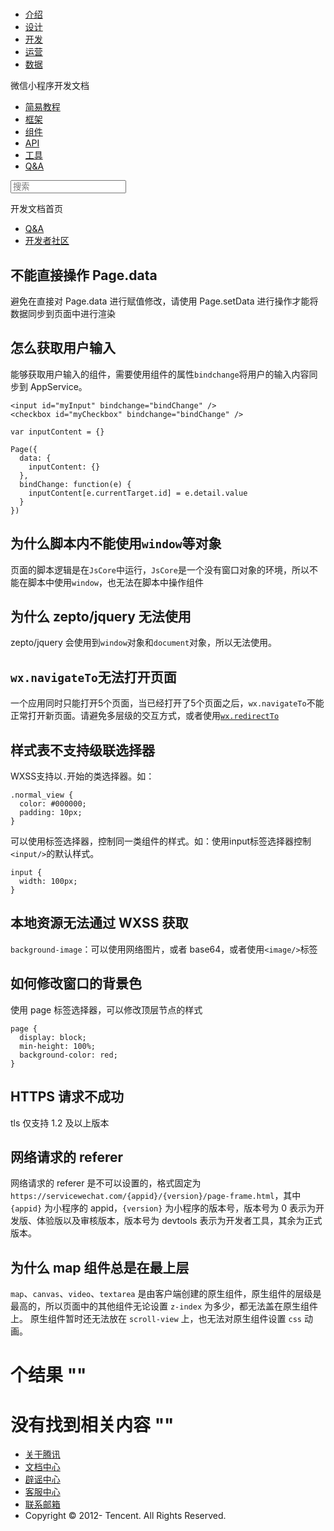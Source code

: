 <div class="book with-summary">

<div class="head">

<div class="head_box">

# [](javascript:; "_('微信公众平台 小程序')")

<div class="header_ctrls">

*   [介绍](https://mp.weixin.qq.com/debug/wxadoc/introduction/index.html?t=2017621)
*   [设计](https://mp.weixin.qq.com/debug/wxadoc/design/index.html?t=2017621)
*   [开发](https://mp.weixin.qq.com/debug/wxadoc/dev/index.html?t=2017621)
*   [运营](https://mp.weixin.qq.com/debug/wxadoc/product/index.html?t=2017621)
*   [数据](https://mp.weixin.qq.com/debug/wxadoc/analysis/index.html?t=2017621)

</div>

</div>

</div>

<div class="sub_nav_box">

<div class="sub_nav_inner">

<div class="book-summary-opr" id="js-book-summary-opr"><a class="book-summary-btn"></a></div>

<div class="top_sub_nav">

<div class="top_title_wap"><span class="icon_title icon_dev"></span>

微信小程序开发文档

</div>

*   [简易教程](./)
*   [框架](framework/MINA.html)
*   [组件](component/)
*   [API](api/)
*   [工具](devtools/devtools.html)
*   [Q&A](qa.html)

</div>

<div id="book-search-input" role="search">

<form><label for="search-input" class="search-icon" id="js-search-icon"></label><input type="text" id="search-input" name="search-input" placeholder="搜索"> </form>

</div>

</div>

</div>

<div class="book-summary">

<div class="book-summary-home" id="js-summary-home"><a><span class="icon_home_s icon_dev"></span><span class="s_title_2">开发文档首页</span></a></div>

<nav role="navigation">

*   [Q&A](qa.html)
*   [开发者社区](https://developers.weixin.qq.com/)

</nav>

</div>

<div class="book-body">

<div class="body-inner">

<div class="page-wrapper" tabindex="-1" role="main">

<div class="page-inner">

<div id="book-search-results">

<div class="search-noresults">

<section class="normal markdown-section">

## 不能直接操作 Page.data

避免在直接对 Page.data 进行赋值修改，请使用 Page.setData 进行操作才能将数据同步到页面中进行渲染

## 怎么获取用户输入

能够获取用户输入的组件，需要使用组件的属性`bindchange`将用户的输入内容同步到 AppService。

    <input id="myInput" bindchange="bindChange" />
    <checkbox id="myCheckbox" bindchange="bindChange" />

    var inputContent = {}

    Page({
      data: {
        inputContent: {}
      },
      bindChange: function(e) {
        inputContent[e.currentTarget.id] = e.detail.value
      }
    })

## 为什么脚本内不能使用`window`等对象

页面的脚本逻辑是在`JsCore`中运行，`JsCore`是一个没有窗口对象的环境，所以不能在脚本中使用`window`，也无法在脚本中操作组件

## 为什么 zepto/jquery 无法使用

zepto/jquery 会使用到`window`对象和`document`对象，所以无法使用。

## `wx.navigateTo`无法打开页面

一个应用同时只能打开5个页面，当已经打开了5个页面之后，`wx.navigateTo`不能正常打开新页面。请避免多层级的交互方式，或者使用[`wx.redirectTo`](api/ui-navigate.html#wxredirecttoobject)

## 样式表不支持级联选择器

WXSS支持以`.`开始的类选择器。如：

    .normal_view {
      color: #000000;
      padding: 10px;
    }

可以使用标签选择器，控制同一类组件的样式。如：使用input标签选择器控制`<input/>`的默认样式。

    input {
      width: 100px;
    }

## 本地资源无法通过 WXSS 获取

`background-image`：可以使用网络图片，或者 base64，或者使用`<image/>`标签

## 如何修改窗口的背景色

使用 page 标签选择器，可以修改顶层节点的样式

    page {
      display: block;
      min-height: 100%;
      background-color: red;
    }

## HTTPS 请求不成功

tls 仅支持 1.2 及以上版本

## 网络请求的 referer

网络请求的 referer 是不可以设置的，格式固定为 `https://servicewechat.com/{appid}/{version}/page-frame.html`，其中 `{appid}` 为小程序的 appid，`{version}` 为小程序的版本号，版本号为 0 表示为开发版、体验版以及审核版本，版本号为 devtools 表示为开发者工具，其余为正式版本。

## 为什么 map 组件总是在最上层

`map`、`canvas`、`video`、`textarea` 是由客户端创建的原生组件，原生组件的层级是最高的，所以页面中的其他组件无论设置 `z-index` 为多少，都无法盖在原生组件上。 原生组件暂时还无法放在 `scroll-view` 上，也无法对原生组件设置 `css` 动画。

</section>

</div>

<div class="search-results">

<div class="has-results">

# <span class="search-results-count"></span>个结果 "<span class="search-query"></span>"

</div>

<div class="no-results">

# 没有找到相关内容 "<span class="search-query"></span>"

</div>

</div>

</div>

</div>

</div>

<div class="foot" id="footer">

*   [关于腾讯](http://www.tencent.com/zh-cn/index.shtml)
*   [文档中心](https://mp.weixin.qq.com/debug/wxadoc/introduction/index.html?t=1484641676&t=2017621)
*   [辟谣中心](https://mp.weixin.qq.com/cgi-bin/opshowpage?action=dispelinfo&lang=zh_CN&begin=1&count=9)
*   [客服中心](http://kf.qq.com/faq/120911VrYVrA1509086vyumm.html)
*   [联系邮箱](mailto:weixinmp@qq.com)
*   Copyright © 2012-<span id="s_copyright_year"></span> Tencent. All Rights Reserved.

</div>

</div>

[](devtools/uplog.html)[](qa.html)</div>

</div>